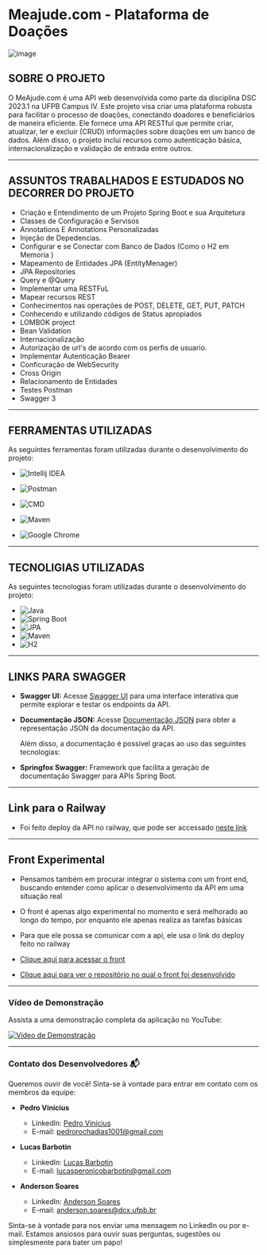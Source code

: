 # Meajude.com - Plataforma de Doações

![image](https://github.com/710lucas/Projeto-DSC-MeAjude/assets/105192228/51463d99-58c2-49fd-827d-3bd0e3a5a1f0)

## **SOBRE O PROJETO**

O MeAjude.com é uma API web desenvolvida como parte da disciplina DSC 2023.1 na UFPB Campus IV. Este projeto visa criar uma plataforma robusta para facilitar o processo de doações, conectando doadores e beneficiários de maneira eficiente.
Ele fornece uma API RESTful que permite criar, atualizar, ler e excluir (CRUD) informações sobre doações em um banco de dados. Além disso, o projeto inclui recursos como autenticação básica, internacionalização e validação de entrada entre outros.

***
## **ASSUNTOS TRABALHADOS E ESTUDADOS NO DECORRER DO PROJETO**
- Criação e Entendimento de um Projeto Spring Boot e sua Arquitetura
- Classes de Configuração e Servisos
- Annotations E Annotations Personalizadas
- Injeção de Depedencias.
- Configurar e se Conectar com Banco de Dados (Como o H2 em Memoria  )
- Mapeamento de Entidades JPA (EntityMenager)
- JPA Repositories
- Query e @Query
- Implementar uma RESTFuL
- Mapear recursos REST
- Conhecimentos nas operações de POST, DELETE, GET, PUT, PATCH
- Conhecendo e utilizando códigos de Status apropiados
- LOMBOK project
- Bean Validation
- Internacionalização
- Autorização de url's de acordo com os perfis de usuario.
- Implementar Autenticação Bearer
- Conficuração de WebSecurity
- Cross Origin
- Relacionamento de Entidades
- Testes Postman
- Swagger 3
***

## **FERRAMENTAS UTILIZADAS**

 As seguintes ferramentas foram utilizadas durante o desenvolvimento do projeto:
- ![Intellij IDEA](https://img.shields.io/badge/IntelliJ%20Idea-2023-blueviolet.svg?style=for-the-badge&logo=intellij-idea
  )
- ![Postman](https://img.shields.io/badge/-Postman-FF6C37?logo=postman&logoColor=white&style=for-the-badge)

- ![CMD](https://img.shields.io/badge/-CMD-000000?style=for-the-badge&logo=Windows%20Terminal&logoColor=FFFFFF)

- ![Maven](https://img.shields.io/badge/Maven-3.8.3-blue?logo=apache-maven)
- ![Google Chrome](https://img.shields.io/badge/-Google%20Chrome-4285F4?style=for-the-badge&logo=Google%20Chrome&logoColor=FFFFFF)

***

## **TECNOLIGIAS UTILIZADAS**

As seguintes tecnologias foram utilizadas durante o desenvolvimento do projeto:

- ![Java](https://img.shields.io/badge/Java-17-blue?logo=java)
- ![Spring Boot](https://img.shields.io/badge/Spring%20Boot-3.0.6-brightgreen?logo=spring)
- ![JPA](https://img.shields.io/badge/JPA-Enabled-orange)
- ![Maven](https://img.shields.io/badge/Maven-3.8.3-blue?logo=apache-maven)
- ![H2](https://img.shields.io/badge/H2-1.4.200-blue?logo=h2-database)

---

## **LINKS PARA SWAGGER**

- **Swagger UI:** Acesse [Swagger UI](http://localhost:8081/swagger-ui.html) para uma interface interativa que permite explorar e testar os endpoints da API.

- **Documentação JSON:** Acesse [Documentação JSON](http://localhost:8081/v3/api-docs) para obter a representação JSON da documentação da API.

  Além disso, a documentação é possível graças ao uso das seguintes tecnologias:

- **Springfox Swagger:** Framework que facilita a geração de documentação Swagger para APIs Spring Boot.

---

## **Link para o Railway**

- Foi feito deploy da API no railway, que pode ser accessado [neste link](https://projeto-dsc-meajude-production.up.railway.app/)

---

## **Front Experimental**

- Pensamos também em procurar integrar o sistema com um front end, buscando entender como aplicar o desenvolvimento da API em uma situação real
  
- O front é apenas algo experimental no momento e será melhorado ao longo do tempo, por enquanto ele apenas realiza as tarefas básicas

- Para que ele possa se comunicar com a api, ele usa o link do deploy feito no railway

- [Clique aqui para acessar o front](https://710lucas.github.io/MeAjude-front/login)

- [Clique aqui para ver o repositório no qual o front foi desenvolvido](https://github.com/710lucas/MeAjude-front)

---

### Vídeo de Demonstração

Assista a uma demonstração completa da aplicação no YouTube:

[![Vídeo de Demonstração](https://img.youtube.com/vi/SEU-CÓDIGO-DO-YOUTUBE/0.jpg)](https://www.youtube.com/watch?v=SEU-CÓDIGO-DO-YOUTUBE)

---


### Contato dos Desenvolvedores 📬

Queremos ouvir de você! Sinta-se à vontade para entrar em contato com os membros da equipe:

- **Pedro Vinícius**
  - LinkedIn: [Pedro Vinícius](https://www.linkedin.com/in/pedro-vinicius-8472351b7/)
  - E-mail: [pedrorochadias1001@gmail.com](mailto:pedrorochadias1001@gmail.com)

- **Lucas Barbotin**
  - LinkedIn: [Lucas Barbotin](https://www.linkedin.com/in/lucas-barbotin-3a4320254?utm_source=share&utm_campaign=share_via&utm_content=profile&utm_medium=android_app)
  - E-mail: [lucasperonicobarbotin@gmail.com](mailto:lucasperonicobarbotin@gmail.com)

- **Anderson Soares**
  - LinkedIn: [Anderson Soares](https://br.linkedin.com/in/anderson-soares-4b300027a)
  - E-mail: [anderson.soares@dcx.ufpb.br](mailto:anderson.soares@dcx.ufpb.br)

Sinta-se à vontade para nos enviar uma mensagem no LinkedIn ou por e-mail. Estamos ansiosos para ouvir suas perguntas, sugestões ou simplesmente para bater um papo!


